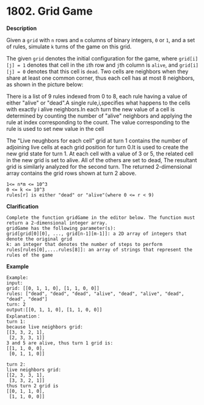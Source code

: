 # 1802. Grid Game

**Description**

Given a `grid` with `n` rows and `m` columns of binary integers, `0` or `1`, and a set of rules, simulate `k` turns of the game on this grid.

The given `grid` denotes the initial configuration for the game, where `grid[i][j] = 1` denotes that cell in the `i`th row and `j`th column is `alive`, and `grid[i][j] = 0` denotes that this cell is `dead`. Two cells are neighbors when they share at least one common corner, thus each cell has at most 8 neighbors, as shown in the picture below:

There is a list of 9 rules indexed from 0 to 8, each rule having a value of either "alive" or "dead".A single rule,i,specifies what happens to the cells with exactly i alive neighbors.In each turn the new value of a cell is determined by counting the number of "alive" neighbors and applying the rule at index corresponding to the count. The value corresponding to the rule is used to set new value in the cell

The "Live neughbors for each cell" grid at turn 1 contains the number of adjoining live cells at each grid position for turn 0.It is used to create the new grid state for turn 1. At each cell with a value of 3 or 5, the related cell in the new grid is set to alive. All of the others are set to dead, The resultant grid is similarly analyzed for the second turn. The returned 2-dimensional array contains the grid rows shown at turn 2 above.

```
1<= n*m <= 10^3
0 <= k <= 10^3
rules[r] is either "dead" or "alive"(where 0 <= r < 9)
```

**Clarification**

```
Complete the function gridGame in the editor below. The function must return a 2-dimensional integer array.
gridGame has the following parameter(s):
grid[grid[0][0], ..., grid[n-1][m-1]]: a 2D array of integers that denote the original grid
k: an integer that denotes the number of steps to perform
rules[rules[0],....rules[8]]: an array of strings that represent the rules of the game
```

**Example**

```
Example:
input:
grid: [[0, 1, 1, 0], [1, 1, 0, 0]]
rules: ["dead", "dead", "dead", "alive", "dead", "alive", "dead", "dead", "dead"]
turn: 2
output:[[0, 1, 1, 0], [1, 1, 0, 0]]
Explanation：
turn 1:
because live neighbors grid:
[[3, 3, 2, 1],
 [2, 3, 3, 1]]
3 and 5 are alive, thus turn 1 grid is:
[[1, 1, 0, 0],
 [0, 1, 1, 0]]

turn 2:
live neighbors grid:
[[2, 3, 3, 1],
 [3, 3, 2, 1]]
thus turn 2 grid is
[[0, 1, 1, 0],
 [1, 1, 0, 0]]
```
